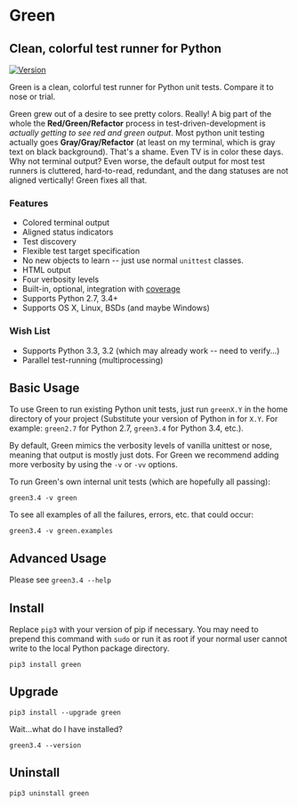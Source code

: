 Green
=====

Clean, colorful test runner for Python
--------------------------------------
[![Version](http://img.shields.io/pypi/v/green.svg?style=flat)](https://pypi.python.org/pypi/green)

Green is a clean, colorful test runner for Python unit tests.  Compare it to
nose or trial.

Green grew out of a desire to see pretty colors.  Really!  A big part of the
whole the **Red/Green/Refactor** process in test-driven-development is
_actually getting to see red and green output_.  Most python unit testing
actually goes **Gray/Gray/Refactor** (at least on my terminal, which is gray
text on black background).  That's a shame.  Even TV is in color these days.
Why not terminal output?  Even worse, the default output for most test runners
is cluttered, hard-to-read, redundant, and the dang statuses are not aligned
vertically!  Green fixes all that.

### Features ###

- Colored terminal output
- Aligned status indicators
- Test discovery
- Flexible test target specification
- No new objects to learn -- just use normal `unittest` classes.
- HTML output
- Four verbosity levels
- Built-in, optional, integration with
  [coverage](http://nedbatchelder.com/code/coverage/)
- Supports Python 2.7, 3.4+
- Supports OS X, Linux, BSDs (and maybe Windows)

### Wish List ###

- Supports Python 3.3, 3.2 (which may already work -- need to verify...)
- Parallel test-running (multiprocessing)

Basic Usage
-----------

To use Green to run existing Python unit tests, just run `greenX.Y` in the home
directory of your project (Substitute your version of Python in for `X.Y`.  For
example: `green2.7` for Python 2.7, `green3.4` for Python 3.4, etc.).

By default, Green mimics the verbosity levels of vanilla unittest or nose,
meaning that output is mostly just dots.  For Green we recommend adding more
verbosity by using the `-v` or `-vv` options.

To run Green's own internal unit tests (which are hopefully all passing):

    green3.4 -v green

To see all examples of all the failures, errors, etc. that could occur:

    green3.4 -v green.examples


Advanced Usage
--------------

Please see `green3.4 --help`


Install
-------

Replace `pip3` with your version of pip if necessary.  You may need to prepend
this command with `sudo` or run it as root if your normal user cannot write to
the local Python package directory.

    pip3 install green


Upgrade
-------

    pip3 install --upgrade green

Wait...what do I have installed?

    green3.4 --version


Uninstall
---------

    pip3 uninstall green
